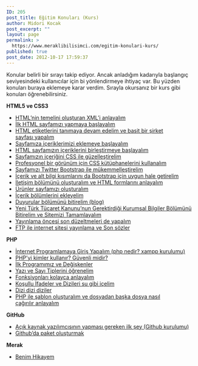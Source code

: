 ```yaml
---
ID: 205
post_title: Eğitim Konuları (Kurs)
author: Midori Kocak
post_excerpt: ""
layout: page
permalink: >
  https://www.meraklibilisimci.com/egitim-konulari-kurs/
published: true
post_date: 2012-10-17 17:59:37
---
```

Konular belirli bir sırayı takip ediyor. Ancak anladığım kadarıyla başlangıç seviyesindeki kullanıcılar için bi yönlendirmeye ihtiyaç var. Bu yüzden konuları buraya eklemeye karar verdim. Sırayla okursanız bir kurs gibi konuları öğrenebilirsiniz.

<strong>HTML5 ve CSS3</strong>

<ul>
    <li><a title="HTML’nin temelini oluşturan XML’i&nbsp;anlayalım" href="http://meraklibilisimci.com/htmlnin-temelini-olusturan-xmli-anlayalim/">HTML’nin temelini oluşturan XML’i&nbsp;anlayalım</a></li>
    <li><a title="İlk HTML sayfamızı yapmaya&nbsp;başlayalım" href="http://meraklibilisimci.com/ilk-html-sayfamizi-yapmaya-baslayalim/">İlk HTML sayfamızı yapmaya&nbsp;başlayalım</a></li>
    <li><a title="HTML etiketlerini tanımaya devam edelim ve basit bir şirket sayfası&nbsp;yapalım" href="http://meraklibilisimci.com/html-etiketlerini-tanimaya-devam-edelim-ve-basti-bir-sirket-sayfasi-yapalim/">HTML etiketlerini tanımaya devam edelim ve basit bir şirket sayfası&nbsp;yapalım</a></li>
    <li><a title="Sayfamıza içeriklerimizi eklemeye&nbsp;başlayalım" href="http://meraklibilisimci.com/sayfamiza-iceriklerimizi-eklemeye-baslayalim/">Sayfamıza içeriklerimizi eklemeye&nbsp;başlayalım</a></li>
    <li><a title="HTML sayfamızın içeriklerini birleştirmeye başlayalım" href="http://meraklibilisimci.com/html-sayfamizin-iceriklerini-birlestirmeye-baslayalim/">HTML sayfamızın içeriklerini birleştirmeye başlayalım</a></li>
    <li><a href="http://meraklibilisimci.com/sayfamizin-icerigini-css3-ile-guzellestirelim">Sayfamızın içeriğini CSS ile güzelleştirelim</a></li>
    <li><a href="http://meraklibilisimci.com/profesyonel-bir-gorunum-icin-css-kutuphanelerini-kullanalim/">Profesyonel bir görünüm için CSS kütüphanelerini kullanalım</a></li>
    <li><a title="Sayfamızı Twitter Bootstrap ile&nbsp;mükemmelleştirelim için kalıcı bağlantı" href="http://meraklibilisimci.com/sayfamizi-twitter-bootstrap-ile-mukemmellestirelim/" rel="bookmark">Sayfamızı Twitter Bootstrap ile&nbsp;mükemmelleştirelim</a></li>
    <li><a title="İçerik ve alt bilgi kısımlarını da Bootstrap için uygun hale&nbsp;getirelim için kalıcı bağlantı" href="http://meraklibilisimci.com/icerik-ve-alt-bilgi-kisimlarini-da-bootstrap-icin-uygun-hale-getirelim/" rel="bookmark">İçerik ve alt bilgi kısımlarını da Bootstrap için uygun hale&nbsp;getirelim</a></li>
    <li><a title="İletişim bölümünü oluşturalım ve HTML formlarını&nbsp;anlayalım için kalıcı bağlantı" href="http://meraklibilisimci.com/iletisim-bolumunu-olusturalim-ve-html-formlarini-anlayalim/" rel="bookmark">İletişim bölümünü oluşturalım ve HTML formlarını&nbsp;anlayalım</a></li>
    <li><a title="Ürünler sayfamızı&nbsp;oluşturalım için kalıcı bağlantı" href="http://meraklibilisimci.com/urunler-sayfamizi-olusturalim/" rel="bookmark">Ürünler sayfamızı&nbsp;oluşturalım</a></li>
    <li><a title="İçerik bölümlerini&nbsp;ekleyelim için kalıcı bağlantı" href="http://meraklibilisimci.com/icerik-bolumlerini-ekleyelim/" rel="bookmark">İçerik bölümlerini&nbsp;ekleyelim</a></li>
    <li><a title="Duyurular bölümünü bitirelim&nbsp;(blog) için kalıcı bağlantı" href="http://meraklibilisimci.com/duyurular-bolumunu-bitirelim-blog/" rel="bookmark">Duyurular bölümünü bitirelim&nbsp;(blog)</a></li>
    <li><a title="Yeni Türk Tücaret Kanunu’nun Gerektirdiği Kurumsal Bilgiler Bölümünü Bitirelim ve Sitemizi&nbsp;Tamamlayalım için kalıcı bağlantı" href="http://meraklibilisimci.com/yeni-turk-tucaret-kanununun-gerektirdigi-kurumsal-bilgiler-bolumunu-bitirelim-ve-sitemizi-tamamlayalim/" rel="bookmark">Yeni Türk Tücaret Kanunu’nun Gerektirdiği Kurumsal Bilgiler Bölümünü Bitirelim ve Sitemizi&nbsp;Tamamlayalım</a></li>
    <li><a title="Yayınlama öncesi son düzeltmeleri de&nbsp;yapalım için kalıcı bağlantı" href="http://meraklibilisimci.com/yayinlama-oncesi-son-duzeltmeleri-de-yapalim/" rel="bookmark">Yayınlama öncesi son düzeltmeleri de&nbsp;yapalım</a></li>
    <li><a title="FTP ile internet sitesi yayınlama ve Son&nbsp;sözler için kalıcı bağlantı" href="http://meraklibilisimci.com/ftp-ile-internet-sitesi-yayinlama-ve-son-sozler/" rel="bookmark">FTP ile internet sitesi yayınlama ve Son&nbsp;sözler</a></li>
</ul>

<strong>PHP</strong>

<ul>
    <li><a title="İnternet Programlamaya Giriş Yapalım (php nedir? xampp&nbsp;kurulumu)" href="http://meraklibilisimci.com/internet-programlamaya-giris-yapalim-php-nedir-xampp-kurulumu/">İnternet Programlamaya Giriş Yapalım (php nedir? xampp&nbsp;kurulumu)</a></li>
    <li><a title="PHP’yi kimler kullanır? Güvenli&nbsp;midir?" href="http://meraklibilisimci.com/phpyi-kimler-kullanir-guvenli-midir/">PHP’yi kimler kullanır? Güvenli&nbsp;midir?</a></li>
    <li><a title="İlk Programımız ve&nbsp;Değişkenler" href="http://meraklibilisimci.com/ilk-programimiz-ve-degiskenler/">İlk Programımız ve&nbsp;Değişkenler</a></li>
    <li><a title="Yazı ve Sayı Tiplerini&nbsp;öğrenelim" href="http://meraklibilisimci.com/yazi-ve-sayi-tipleri/">Yazı ve Sayı Tiplerini&nbsp;öğrenelim</a></li>
    <li><a title="Fonksiyonları kolayca&nbsp;anlayalım" href="http://meraklibilisimci.com/fonksiyonlari-kolayca-anlayalim/">Fonksiyonları kolayca&nbsp;anlayalım</a></li>
    <li><a title="Koşullu İfadeler ve Dizileri su gibi&nbsp;içelim" href="http://meraklibilisimci.com/kosullu-ifadeler-ve-dizileri-su-gibi-icelim/">Koşullu İfadeler ve Dizileri su gibi&nbsp;içelim</a></li>
    <li><a title="Dizi dizi&nbsp;diziler" href="http://meraklibilisimci.com/dizi-dizi-diziler/">Dizi dizi&nbsp;diziler</a></li>
    <li><a title="PHP ile şablon oluşturalım ve dosyadan başka dosya nasıl çağırılır&nbsp;anlayalım için kalıcı bağlantı" href="http://meraklibilisimci.com/php-ile-sablon-olusturalim-ve-dosyadan-baska-dosya-nasil-cagirilir-anlayalim/" rel="bookmark">PHP ile şablon oluşturalım ve dosyadan başka dosya nasıl çağırılır&nbsp;anlayalım</a></li>
</ul>

<strong>GitHub</strong>

<ul>
    <li><a title="Açık kaynak yazılımcısının yapması gereken ilk şey (Github&nbsp;kurulumu)" href="http://meraklibilisimci.com/acik-kaynak-yazilimcisinin-yapmasi-gereken-ilk-sey-github-kurulumu/">Açık kaynak yazılımcısının yapması gereken ilk şey (Github&nbsp;kurulumu)</a></li>
    <li><a title="Github’da paket&nbsp;oluşturmak" href="http://meraklibilisimci.com/githubda-paket-olusturmak/">Github’da paket&nbsp;oluşturmak</a></li>
</ul>

<strong>Merak</strong>

<ul>
    <li><a title="Benim&nbsp;Hikayem" href="http://meraklibilisimci.com/benim-hikayem/">Benim&nbsp;Hikayem</a></li>
</ul>